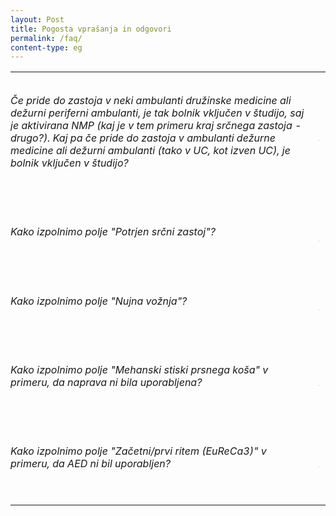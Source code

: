 ```yaml
---
layout: Post
title: Pogosta vprašanja in odgovori
permalink: /faq/
content-type: eg
---
```


<style>
button {
    background:none;
    margin:none;
    border:none;
    padding:0.75em 0.1em 0 0;
}
.question {
    padding: 0.75em 0.9em 0em 0em !important;
}
h7 {
    opacity: 0;
}
h1 {
    padding: 0em 0em 0.5em 0em;
}
.faq-button:hover {
  opacity: 0.5;
}
.faq-answer {
    padding: 2% 0 2%;
}
.content table td {
    padding: 0 0 0 0;
}
</style>

<table>
    <tr id="q1">
        <td class="question"> 
            <h6 > Če pride do zastoja v neki ambulanti družinske medicine ali dežurni periferni ambulanti, je tak bolnik vključen v študijo, saj je aktivirana NMP (kaj je v tem primeru kraj srčnega zastoja - drugo?). Kaj pa če pride do zastoja v ambulanti dežurne medicine ali dežurni ambulanti (tako v UC, kot izven UC), je bolnik vključen v študijo?</h6>
            <div class="faq-answer">
                <h7 id="a1"></h7> 
            </div>
        </td>
        <td class="faq-button">
            <button id="b1">
                <svg version="1.0" xmlns="http://www.w3.org/2000/svg" width="12pt"  viewBox="0 0 512.000000 512.000000" preserveAspectRatio="xMidYMid meet">
                    <g transform="translate(0.000000,512.000000) scale(0.100000,-0.100000)" fill="#000000" stroke="none" style="fill:var(--text-main);"> 
                        <path d="M4980 3893 c-17 -3 -405 -384 -1223 -1201 l-1197 -1197 -1188 1187 c-653 652 -1197 1191 -1209 1197 -88 45 -191 -47 -154 -137 7 -15 571 -586 1254 -1269 918 -917 1249 -1242 1269 -1245 16 -3 40 -3 55 -1 21 4 352 329 1275 1252 1098 1097 1248 1250 1253 1283 15 80 -52 145 -135 131z"/>
                    </g>
                </svg>
            </button>
        </td>
    </tr>
    <tr id="q2">
        <td class="question"> 
            <h6> Kako izpolnimo polje "Potrjen srčni zastoj"? </h6>
            <div class="faq-answer">
                <h7 id="a2" ></h7> 
            </div>
        </td>
        <td class="faq-button"> 
            <button  id="b2">
                <svg version="1.0" xmlns="http://www.w3.org/2000/svg" width="12pt" viewBox="0 0 512.000000 512.000000" preserveAspectRatio="xMidYMid meet">
                    <g transform="translate(0.000000,512.000000) scale(0.100000,-0.100000)" fill="#000000" stroke="none" style="fill:var(--text-main);"> 
                        <path d="M4980 3893 c-17 -3 -405 -384 -1223 -1201 l-1197 -1197 -1188 1187 c-653 652 -1197 1191 -1209 1197 -88 45 -191 -47 -154 -137 7 -15 571 -586 1254 -1269 918 -917 1249 -1242 1269 -1245 16 -3 40 -3 55 -1 21 4 352 329 1275 1252 1098 1097 1248 1250 1253 1283 15 80 -52 145 -135 131z"/>
                    </g>
                </svg>
            </button>
        </td>
    </tr>
    <tr id="q3">
        <td class="question"> 
            <h6> Kako izpolnimo polje "Nujna vožnja"? </h6>
            <div class="faq-answer">
                <h7 id="a3" ></h7> 
            </div>
        </td>
        <td class="faq-button"> 
            <button  id="b3">
                <svg version="1.0" xmlns="http://www.w3.org/2000/svg" width="12pt" viewBox="0 0 512.000000 512.000000" preserveAspectRatio="xMidYMid meet">
                    <g transform="translate(0.000000,512.000000) scale(0.100000,-0.100000)" fill="#000000" stroke="none" style="fill:var(--text-main);"> 
                        <path d="M4980 3893 c-17 -3 -405 -384 -1223 -1201 l-1197 -1197 -1188 1187 c-653 652 -1197 1191 -1209 1197 -88 45 -191 -47 -154 -137 7 -15 571 -586 1254 -1269 918 -917 1249 -1242 1269 -1245 16 -3 40 -3 55 -1 21 4 352 329 1275 1252 1098 1097 1248 1250 1253 1283 15 80 -52 145 -135 131z"/>
                    </g>
                </svg>
            </button>
        </td>
    </tr>
    <tr id="q4">
        <td class="question"> 
            <h6> Kako izpolnimo polje "Mehanski stiski prsnega koša" v primeru, da naprava ni bila uporabljena? </h6>
            <div class="faq-answer">
                <h7 id="a4" ></h7> 
            </div>
        </td>
        <td class="faq-button"> 
            <button  id="b4">
                <svg version="1.0" xmlns="http://www.w3.org/2000/svg" width="12pt" viewBox="0 0 512.000000 512.000000" preserveAspectRatio="xMidYMid meet">
                    <g transform="translate(0.000000,512.000000) scale(0.100000,-0.100000)" fill="#000000" stroke="none" style="fill:var(--text-main);"> 
                        <path d="M4980 3893 c-17 -3 -405 -384 -1223 -1201 l-1197 -1197 -1188 1187 c-653 652 -1197 1191 -1209 1197 -88 45 -191 -47 -154 -137 7 -15 571 -586 1254 -1269 918 -917 1249 -1242 1269 -1245 16 -3 40 -3 55 -1 21 4 352 329 1275 1252 1098 1097 1248 1250 1253 1283 15 80 -52 145 -135 131z"/>
                    </g>
                </svg>
            </button>
        </td>
    </tr>
    <tr id="q5">
        <td class="question"> 
            <h6> Kako izpolnimo polje "Začetni/prvi ritem (EuReCa3)" v primeru, da AED ni bil uporabljen?</h6>
            <div class="faq-answer">
                <h7 id="a5" ></h7> 
            </div>
        </td>
        <td class="faq-button"> 
            <button  id="b5">
                <svg version="1.0" xmlns="http://www.w3.org/2000/svg" width="12pt" viewBox="0 0 512.000000 512.000000" preserveAspectRatio="xMidYMid meet">
                    <g transform="translate(0.000000,512.000000) scale(0.100000,-0.100000)" fill="#000000" stroke="none" style="fill:var(--text-main);"> 
                        <path d="M4980 3893 c-17 -3 -405 -384 -1223 -1201 l-1197 -1197 -1188 1187 c-653 652 -1197 1191 -1209 1197 -88 45 -191 -47 -154 -137 7 -15 571 -586 1254 -1269 918 -917 1249 -1242 1269 -1245 16 -3 40 -3 55 -1 21 4 352 329 1275 1252 1098 1097 1248 1250 1253 1283 15 80 -52 145 -135 131z"/>
                    </g>
                </svg>
            </button>
        </td>
    </tr>
</table>

<script>
const Button1 = document.getElementById('q1');
const Answer1 =  "Bolnik je vključen v študijo. Lokacija zastoja: drugo.";
Button1.addEventListener('click', function() {
    if( document.getElementById('a1').innerText == Answer1){
         document.getElementById('a1').innerText = "";
         document.getElementById('a1').style.opacity = "0";
         document.getElementById('a1').style.transition = "all 0.3s";
         document.getElementById('b1').style.transform = "";

    } else {
         document.getElementById('a1').innerText = Answer1;
         document.getElementById('a1').style.opacity = "1";
         document.getElementById('a1').style.transition = "all 0.3s";
         document.getElementById('b1').style.transform = "rotate(-180deg)";
         document.getElementById('b1').style.transition = "all 0.5s";
    }
    
    
})

const Button2 = document.getElementById('q2');
const Answer2 = "Pri potrjenem srčnem zastoju je mišljeno, da je potrjen s strani NMP in ne dispečerja. Lahko se zgodi, da dispečer daje navodila za TPO, ko NMP prispe na kraj dogodka ugotovi, da ni bil srčni zastoj ampak le stanje, ki ga je posnemalo.";
Button2.addEventListener('click', function() {
    if( document.getElementById('a2').innerText == Answer2){
         document.getElementById('a2').innerText = "";
         document.getElementById('a2').style.opacity = "0";
         document.getElementById('a2').style.transition = "all 0.3s";
         document.getElementById('b2').style.transform = "";

    } else {
         document.getElementById('a2').innerText = Answer2;
         document.getElementById('a2').style.opacity = "1";
         document.getElementById('a2').style.transition = "all 0.3s";
         document.getElementById('b2').style.transform = "rotate(-180deg)";
         document.getElementById('b2').style.transition = "all 0.5s";
    }
    
})

const Button3 = document.getElementById('q3');
const Answer3 = "V primeru, da je naročen mrtvogled, izberemo NE. V primeru, da gre za nujno vožnjo s prižganimi modrimi lučmi in sireno, izberemo DA.";
Button3.addEventListener('click', function() {
    if( document.getElementById('a3').innerText == Answer3){
         document.getElementById('a3').innerText = "";
         document.getElementById('a3').style.opacity = "0";
         document.getElementById('a3').style.transition = "all 0.3s";
         document.getElementById('b3').style.transform = "";

    } else {
         document.getElementById('a3').innerText = Answer3;
         document.getElementById('a3').style.opacity = "1";
         document.getElementById('a3').style.transition = "all 0.3s";
         document.getElementById('b3').style.transform = "rotate(-180deg)";
         document.getElementById('b3').style.transition = "all 0.5s";
    }
    
})

const Button4 = document.getElementById('q4');
const Answer4 = "V tem primeru obkrožite \"Neznano/ni podatka\".";
Button4.addEventListener('click', function() {
    if( document.getElementById('a4').innerText == Answer4){
         document.getElementById('a4').innerText = "";
         document.getElementById('a4').style.opacity = "0";
         document.getElementById('a4').style.transition = "all 0.3s";
         document.getElementById('b4').style.transform = "";

    } else {
         document.getElementById('a4').innerText = Answer4;
         document.getElementById('a4').style.opacity = "1";
         document.getElementById('a4').style.transition = "all 0.3s";
         document.getElementById('b4').style.transform = "rotate(-180deg)";
         document.getElementById('b4').style.transition = "all 0.5s";
    }
    
})

const Button5 = document.getElementById('q5');
const Answer5 = "Izberite odgovor ne glede ali je bil uporabljen AED ali ne ali če je prvi ritem prepoznan s strani NMP z npr. Lifepack.";
Button5.addEventListener('click', function() {
    if( document.getElementById('a5').innerText == Answer5){
         document.getElementById('a5').innerText = "";
         document.getElementById('a5').style.opacity = "0";
         document.getElementById('a5').style.transition = "all 0.3s";
         document.getElementById('b5').style.transform = "";

    } else {
         document.getElementById('a5').innerText = Answer5;
         document.getElementById('a5').style.opacity = "1";
         document.getElementById('a5').style.transition = "all 0.3s";
         document.getElementById('b5').style.transform = "rotate(-180deg)";
         document.getElementById('b5').style.transition = "all 0.5s";
    }
    
})
</script>